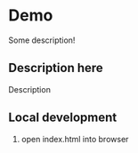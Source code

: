 # Demo

Some description!

## Description here

Description

## Local development

1. open index.html into browser
